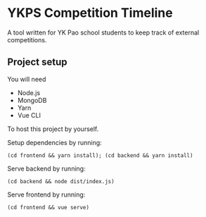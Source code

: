 # YKPS Competition Timeline

A tool written for YK Pao school students to keep track of external competitions.

## Project setup

You will need

- Node.js
- MongoDB
- Yarn
- Vue CLI

To host this project by yourself.

Setup dependencies by running:

```shell
(cd frontend && yarn install); (cd backend && yarn install)
```

Serve backend by running:

```shell
(cd backend && node dist/index.js)
```

Serve frontend by running:

```shell
(cd frontend && vue serve)
```
